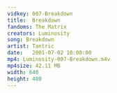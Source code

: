 ```yaml
---
vidkey: 007-Breakdown
title:  Breakdown
fandoms: The Matrix
creators: Luminosity
song: Breakdown
artist: Tantric
date:   2001-07-02 10:00:00
mp4: Luminosity-007-Breakdown.m4v
mp4size: 42.11 MB
width: 640
height: 480
---
```



  